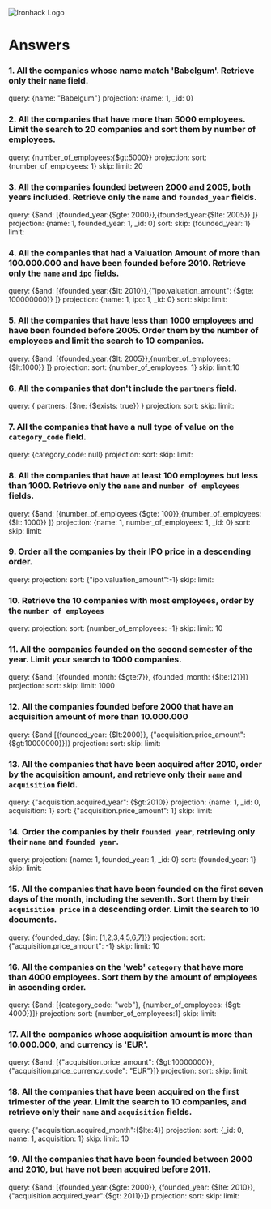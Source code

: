 ![Ironhack Logo](https://i.imgur.com/1QgrNNw.png)

# Answers

### 1. All the companies whose name match 'Babelgum'. Retrieve only their `name` field.

query: {name: "Babelgum"}
projection: {name: 1, _id: 0}


### 2. All the companies that have more than 5000 employees. Limit the search to 20 companies and sort them by **number of employees**.

query: {number_of_employees:{$gt:5000}}
projection: 
sort: {number_of_employees: 1}
skip: 
limit: 20

### 3. All the companies founded between 2000 and 2005, both years included. Retrieve only the `name` and `founded_year` fields.

query: {$and: [{founded_year:{$gte: 2000}},{founded_year:{$lte: 2005}} ]}
projection: {name: 1, founded_year: 1, _id: 0}
sort: 
skip: {founded_year: 1}
limit: 

### 4. All the companies that had a Valuation Amount of more than 100.000.000 and have been founded before 2010. Retrieve only the `name` and `ipo` fields.

query: {$and: [{founded_year:{$lt: 2010}},{"ipo.valuation_amount": {$gte: 100000000}} ]}
projection: {name: 1, ipo: 1, _id: 0}
sort: 
skip: 
limit:

### 5. All the companies that have less than 1000 employees and have been founded before 2005. Order them by the number of employees and limit the search to 10 companies.

query: {$and: [{founded_year:{$lt: 2005}},{number_of_employees:{$lt:1000}} ]}
projection: 
sort: {number_of_employees: 1}
skip: 
limit:10

### 6. All the companies that don't include the `partners` field.

query: { partners: {$ne: {$exists: true}} }
projection: 
sort: 
skip: 
limit:

### 7. All the companies that have a null type of value on the `category_code` field.

query: {category_code: null}
projection: 
sort: 
skip: 
limit:

### 8. All the companies that have at least 100 employees but less than 1000. Retrieve only the `name` and `number of employees` fields.

query: {$and: [{number_of_employees:{$gte: 100}},{number_of_employees:{$lt: 1000}} ]}
projection: {name: 1, number_of_employees: 1, _id: 0}
sort: 
skip: 
limit:

### 9. Order all the companies by their IPO price in a descending order.

query: 
projection: 
sort: {"ipo.valuation_amount":-1}
skip: 
limit:

### 10. Retrieve the 10 companies with most employees, order by the `number of employees`

query: 
projection: 
sort: {number_of_employees: -1}
skip: 
limit: 10

### 11. All the companies founded on the second semester of the year. Limit your search to 1000 companies.

query: {$and: [{founded_month: {$gte:7}}, {founded_month: {$lte:12}}]}
projection: 
sort: 
skip: 
limit: 1000

### 12. All the companies founded before 2000 that have an acquisition amount of more than 10.000.000

query: {$and:[{founded_year: {$lt:2000}}, {"acquisition.price_amount": {$gt:10000000}}]}
projection: 
sort: 
skip: 
limit:

### 13. All the companies that have been acquired after 2010, order by the acquisition amount, and retrieve only their `name` and `acquisition` field.

query: {"acquisition.acquired_year": {$gt:2010}}
projection: {name: 1, _id: 0, acquisition: 1}
sort: {"acquisition.price_amount": 1}
skip: 
limit:

### 14. Order the companies by their `founded year`, retrieving only their `name` and `founded year`.

query: 
projection: {name: 1, founded_year: 1, _id: 0}
sort: {founded_year: 1}
skip: 
limit:

### 15. All the companies that have been founded on the first seven days of the month, including the seventh. Sort them by their `acquisition price` in a descending order. Limit the search to 10 documents.

query: {founded_day: {$in: [1,2,3,4,5,6,7]}}
projection: 
sort: {"acquisition.price_amount": -1}
skip: 
limit: 10

### 16. All the companies on the 'web' `category` that have more than 4000 employees. Sort them by the amount of employees in ascending order.

query: {$and: [{category_code: "web"}, {number_of_employees: {$gt: 4000}}]}
projection: 
sort: {number_of_employees:1}
skip: 
limit:

### 17. All the companies whose acquisition amount is more than 10.000.000, and currency is 'EUR'.

query: {$and: [{"acquisition.price_amount": {$gt:10000000}}, {"acquisition.price_currency_code": "EUR"}]}
projection: 
sort: 
skip: 
limit:

### 18. All the companies that have been acquired on the first trimester of the year. Limit the search to 10 companies, and retrieve only their `name` and `acquisition` fields.

query: {"acquisition.acquired_month":{$lte:4}} 
projection: 
sort: {_id: 0, name: 1, acquisition: 1}
skip: 
limit: 10

### 19. All the companies that have been founded between 2000 and 2010, but have not been acquired before 2011.

query: {$and: [{founded_year:{$gte: 2000}}, {founded_year: {$lte: 2010}}, {"acquisition.acquired_year":{$gt: 2011}}]}
projection: 
sort: 
skip: 
limit:
